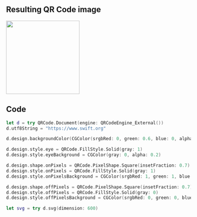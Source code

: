 ## Resulting QR Code image

<a href="svgExportPixelBackgroundColors.svg">
   <img src="svgExportPixelBackgroundColors.svg" width="200" />
</a>

## Code

```swift
let d = try QRCode.Document(engine: QRCodeEngine_External())
d.utf8String = "https://www.swift.org"

d.design.backgroundColor(CGColor(srgbRed: 0, green: 0.6, blue: 0, alpha: 1))

d.design.style.eye = QRCode.FillStyle.Solid(gray: 1)
d.design.style.eyeBackground = CGColor(gray: 0, alpha: 0.2)

d.design.shape.onPixels = QRCode.PixelShape.Square(insetFraction: 0.7)
d.design.style.onPixels = QRCode.FillStyle.Solid(gray: 1)
d.design.style.onPixelsBackground = CGColor(srgbRed: 1, green: 1, blue: 1, alpha: 0.2)

d.design.shape.offPixels = QRCode.PixelShape.Square(insetFraction: 0.7)
d.design.style.offPixels = QRCode.FillStyle.Solid(gray: 0)
d.design.style.offPixelsBackground = CGColor(srgbRed: 0, green: 0, blue: 0, alpha: 0.2)

let svg = try d.svg(dimension: 600)
```
